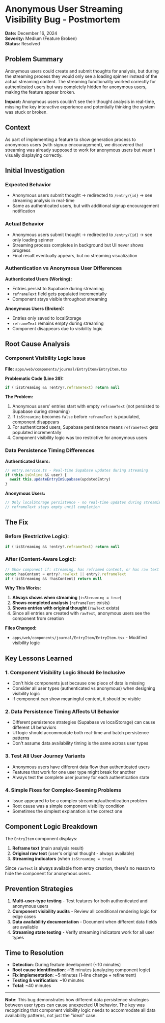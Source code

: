 # Anonymous User Streaming Visibility Bug - Postmortem

**Date:** December 16, 2024  
**Severity:** Medium (Feature Broken)  
**Status:** Resolved  

## **Problem Summary**
Anonymous users could create and submit thoughts for analysis, but during the streaming process they would only see a loading spinner instead of the actual streaming content. The streaming functionality worked correctly for authenticated users but was completely hidden for anonymous users, making the feature appear broken.

**Impact:** Anonymous users couldn't see their thought analysis in real-time, missing the key interactive experience and potentially thinking the system was stuck or broken.

## **Context**
As part of implementing a feature to show generation process to anonymous users (with signup encouragement), we discovered that streaming was already supposed to work for anonymous users but wasn't visually displaying correctly.

## **Initial Investigation**

### **Expected Behavior**
- Anonymous users submit thought → redirected to `/entry/{id}` → see streaming analysis in real-time
- Same as authenticated users, but with additional signup encouragement notification

### **Actual Behavior**  
- Anonymous users submit thought → redirected to `/entry/{id}` → see only loading spinner
- Streaming process completes in background but UI never shows progress
- Final result eventually appears, but no streaming visualization

### **Authentication vs Anonymous User Differences**
**Authenticated Users (Working):**
- Entries persist to Supabase during streaming
- `reframeText` field gets populated incrementally
- Component stays visible throughout streaming

**Anonymous Users (Broken):**
- Entries only saved to localStorage
- `reframeText` remains empty during streaming  
- Component disappears due to visibility logic

## **Root Cause Analysis**

### **Component Visibility Logic Issue**
**File:** `apps/web/components/journal/EntryItem/EntryItem.tsx`

**Problematic Code (Line 39):**
```typescript
if (!isStreaming && !entry?.reframeText) return null
```

**The Problem:**
1. Anonymous users' entries start with empty `reframeText` (not persisted to Supabase during streaming)
2. If `isStreaming` becomes `false` before `reframeText` is populated, component disappears
3. For authenticated users, Supabase persistence means `reframeText` gets populated incrementally
4. Component visibility logic was too restrictive for anonymous users

### **Data Persistence Timing Differences**

**Authenticated Users:**
```typescript
// entry.service.ts - Real-time Supabase updates during streaming
if (this.isOnline && user) {
  await this.updateEntryInSupabase(updatedEntry)  
}
```

**Anonymous Users:**  
```typescript
// Only localStorage persistence - no real-time updates during streaming
// reframeText stays empty until completion
```

## **The Fix**

### **Before (Restrictive Logic):**
```typescript
if (!isStreaming && !entry?.reframeText) return null
```

### **After (Content-Aware Logic):**
```typescript
// Show component if: streaming, has reframed content, or has raw text to display
const hasContent = entry?.rawText || entry?.reframeText
if (!isStreaming && !hasContent) return null
```

**Why This Works:**
1. **Always shows when streaming** (`isStreaming = true`)
2. **Shows completed analysis** (`reframeText` exists)  
3. **Shows entries with original thought** (`rawText` exists)
4. Since all entries are created with `rawText`, anonymous users see the component from creation

**Files Changed:**
- `apps/web/components/journal/EntryItem/EntryItem.tsx` - Modified visibility logic

## **Key Lessons Learned**

### **1. Component Visibility Logic Should Be Inclusive**
- Don't hide components just because one piece of data is missing
- Consider all user types (authenticated vs anonymous) when designing visibility logic
- If component can show meaningful content, it should be visible

### **2. Data Persistence Timing Affects UI Behavior**
- Different persistence strategies (Supabase vs localStorage) can cause different UI behaviors
- UI logic should accommodate both real-time and batch persistence patterns
- Don't assume data availability timing is the same across user types

### **3. Test All User Journey Variants**
- Anonymous users have different data flow than authenticated users
- Features that work for one user type might break for another
- Always test the complete user journey for each authentication state

### **4. Simple Fixes for Complex-Seeming Problems**
- Issue appeared to be a complex streaming/authentication problem
- Root cause was a simple component visibility condition
- Sometimes the simplest explanation is the correct one

## **Component Logic Breakdown**

The `EntryItem` component displays:
1. **Reframe text** (main analysis result)
2. **Original raw text** (user's original thought - always available)
3. **Streaming indicators** (when `isStreaming = true`)

Since `rawText` is always available from entry creation, there's no reason to hide the component for anonymous users.

## **Prevention Strategies**

1. **Multi-user-type testing** - Test features for both authenticated and anonymous users
2. **Component visibility audits** - Review all conditional rendering logic for edge cases
3. **Data availability documentation** - Document when different data fields are available
4. **Streaming state testing** - Verify streaming indicators work for all user types

## **Time to Resolution**
- **Detection**: During feature development (~10 minutes)
- **Root cause identification**: ~15 minutes (analyzing component logic)
- **Fix implementation**: ~5 minutes (1-line change + refinement)
- **Testing & verification**: ~10 minutes
- **Total**: ~40 minutes

---

**Note:** This bug demonstrates how different data persistence strategies between user types can cause unexpected UI behavior. The key was recognizing that component visibility logic needs to accommodate all data availability patterns, not just the "ideal" case.